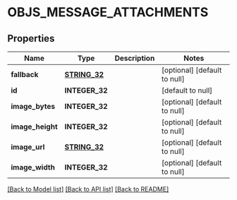 # OBJS_MESSAGE_ATTACHMENTS

## Properties
Name | Type | Description | Notes
------------ | ------------- | ------------- | -------------
**fallback** | [**STRING_32**](STRING_32.md) |  | [optional] [default to null]
**id** | **INTEGER_32** |  | [default to null]
**image_bytes** | **INTEGER_32** |  | [optional] [default to null]
**image_height** | **INTEGER_32** |  | [optional] [default to null]
**image_url** | [**STRING_32**](STRING_32.md) |  | [optional] [default to null]
**image_width** | **INTEGER_32** |  | [optional] [default to null]

[[Back to Model list]](../README.md#documentation-for-models) [[Back to API list]](../README.md#documentation-for-api-endpoints) [[Back to README]](../README.md)


